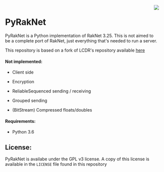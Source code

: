 <img src="http://www.ps3blog.net/wp-content/uploads/raknet.jpg" align="right">

PyRakNet
========

PyRakNet is a Python implementation of RakNet 3.25. This is not aimed to be a complete port of RakNet, just everything that's needed to run a server. 

This repository is based on a fork of LCDR's repository available <a href="https://bitbucket.org/lcdr/pyraknet">here</a>

#### Not implemented:

* Client side

* Encryption

* ReliableSequenced sending / receiving

* Grouped sending

* (BitStream) Compressed floats/doubles

#### Requirements:
* Python 3.6

## License:
PyRakNet is availabe under the  GPL v3 license. A copy of this license is available  in the ``LICENSE`` file found in this repository
